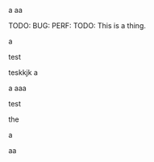 a
aa


TODO:
BUG:
PERF:
TODO: This is a thing.

a 

test


teskkjk
a

a
aaa




test



the


a




aa




